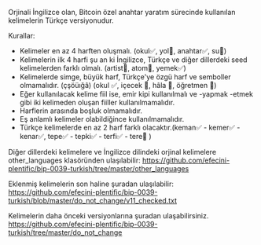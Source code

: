 Orjinali İngilizce olan, Bitcoin özel anahtar yaratım sürecinde kullanılan kelimelerin Türkçe versiyonudur.

Kurallar:

- Kelimeler en az 4 harften oluşmalı. (okul✅, yol🚫, anahtar✅, su🚫)
- Kelimelerin ilk 4 harfi şu an ki İngilizce, Türkçe ve diğer dillerdeki seed kelimelerden farklı olmalı. (artist🚫, atom🚫, yemek✅)
- Kelimelerde simge, büyük harf, Türkçe'ye özgü harf ve semboller olmamalıdır. (çşöüığâ) (okul ✅, içecek 🚫, hâla 🚫, öğretmen 🚫)
- Eğer kullanılacak kelime fiil ise, emir kipi kullanılmalı ve -yapmak -etmek gibi iki kelimeden oluşan fiiller kullanılmamalıdır.
- Harflerin arasında boşluk olmamalıdır.
- Eş anlamlı kelimeler olabildiğince kullanılmamalıdır.
- Türkçe kelimelerde en az 2 harf farklı olacaktır.(keman✅ - kemer✅ - kenar✅, tepe✅ - tepki✅ - terfi✅ - tere🚫 )

Diğer dillerdeki kelimelere ve İngilizce dilindeki orjinal kelimelere other_languages klasöründen ulaşılabilir: https://github.com/efecini-plentific/bip-0039-turkish/tree/master/other_languages

Eklenmiş kelimelerin son haline şuradan ulaşılabilir: https://github.com/efecini-plentific/bip-0039-turkish/blob/master/do_not_change/v11_checked.txt

Kelimelerin daha önceki versiyonlarına şuradan ulaşabilirsiniz. https://github.com/efecini-plentific/bip-0039-turkish/tree/master/do_not_change
